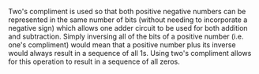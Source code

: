 Two's compliment is used so that both positive negative numbers can be represented in the same number of bits (without needing to incorporate a negative sign) which allows one adder circuit to be used for both addition and subtraction. Simply inversing all of the bits of a positive number (i.e. one's compliment) would mean that a positive number plus its inverse would always result in a sequence of all 1s.  Using two's compliment allows for this operation to result in a sequence of all zeros.
